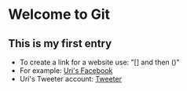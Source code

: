 # Welcome to Git
## This is my first entry
* To create a link for a website use: "[] and then ()"
* For example: [Uri's Facebook](https://www.facebook.com/uri.monsonego)
* Uri's Tweeter account: [Tweeter](https://x.com/UriMons)


